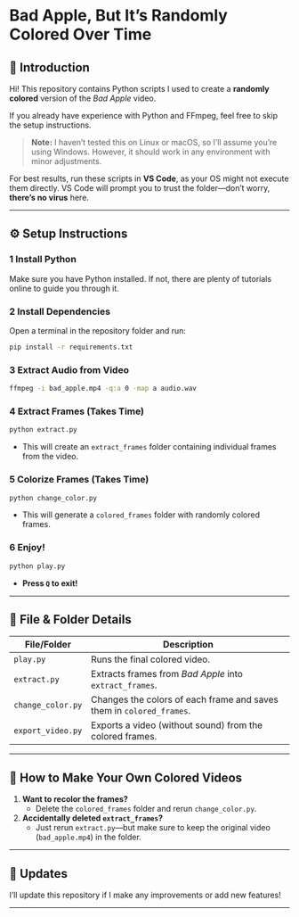 # **Bad Apple, But It’s Randomly Colored Over Time**  

## 📌 Introduction  
Hi! This repository contains Python scripts I used to create a **randomly colored** version of the *Bad Apple* video.  

If you already have experience with Python and FFmpeg, feel free to skip the setup instructions.  

> **Note:** I haven’t tested this on Linux or macOS, so I’ll assume you’re using Windows. However, it should work in any environment with minor adjustments.  

For best results, run these scripts in **VS Code**, as your OS might not execute them directly. VS Code will prompt you to trust the folder—don’t worry, **there’s no virus** here.  

---

## ⚙️ **Setup Instructions**  

### **1 Install Python**  
Make sure you have Python installed. If not, there are plenty of tutorials online to guide you through it.  

### **2 Install Dependencies**  
Open a terminal in the repository folder and run:  
```bash
pip install -r requirements.txt
```

### **3 Extract Audio from Video**  
```bash
ffmpeg -i bad_apple.mp4 -q:a 0 -map a audio.wav
```

### **4 Extract Frames (Takes Time)**  
```bash
python extract.py
```
- This will create an `extract_frames` folder containing individual frames from the video.  

### **5 Colorize Frames (Takes Time)**  
```bash
python change_color.py
```
- This will generate a `colored_frames` folder with randomly colored frames.  

### **6 Enjoy!**  
```bash
python play.py
```
- **Press `Q` to exit!**  

---

## 🐂 **File & Folder Details**  
| File/Folder       | Description |
|-------------------|-------------|
| `play.py`        | Runs the final colored video. |
| `extract.py`     | Extracts frames from *Bad Apple* into `extract_frames`. |
| `change_color.py` | Changes the colors of each frame and saves them in `colored_frames`. |
| `export_video.py` | Exports a video (without sound) from the colored frames. |

---

## 🎥 **How to Make Your Own Colored Videos**  
1. **Want to recolor the frames?**  
   - Delete the `colored_frames` folder and rerun `change_color.py`.  
2. **Accidentally deleted `extract_frames`?**  
   - Just rerun `extract.py`—but make sure to keep the original video (`bad_apple.mp4`) in the folder.  

---

## 🔄 **Updates**  
I’ll update this repository if I make any improvements or add new features!  

---
